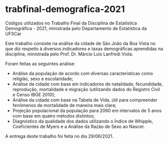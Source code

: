 # trabfinal-demografica-2021
Códigos utilizados no Trabalho Final da Disciplina de Estatística Demográfica - 2021, ministrada pelo Departamento de Estatística da UFSCar

Este trabalho consiste na análise da cidade de São João da Boa Vista no que diz respeito à diversos indicadores e taxas demográficas aprendidas na disciplina, ministrada pelo Prof. Dr. Márcio Luis Lanfredi Viola.

Foram feitas as seguintes análise:


* Análise da população de acordo com diversas características como religião, sexo e escolaridade;
* Análise da cidade com base em indicadores de natalidade, fecundidade, reprodução, mortalidade e migração (utilizando dados do Registro Civil e Censo IBGE 2010);
* Análise da cidade com base na Tabela de Vida, útil para compreender fenômenos de mortalidade de maneira mais clara;
* Projeção populacional da população para 2060 em intervalos de 5 anos com base em quatro métodos distintos;
* Diagnóstico da qualidade dos dados utilizando o Índice de Whipple, Coeficientes de Myers e a Análise da Razão de Sexo ao Nascer.

A entrega deste trabalho foi feita no dia 29/06/2021.
